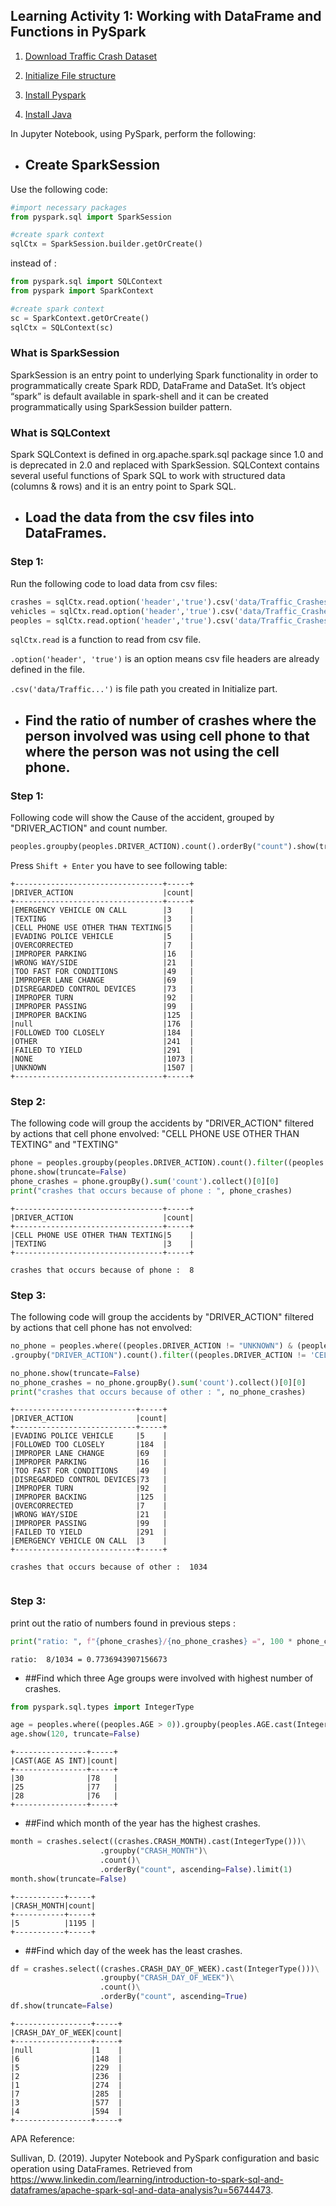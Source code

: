 ## Learning Activity 1: Working with DataFrame and Functions in PySpark

1. [Download Traffic Crash Dataset](1.Download_Dataset/README.md)

2. [Initialize File structure](2.Initialize/README.md)
   
3. [Install Pyspark](3.Install_Pyspark/README.md)

4. [Install Java](https://www.geeksforgeeks.org/how-to-download-and-install-java-for-64-bit-machine/)

In Jupyter Notebook, using PySpark, perform the following:

- ## Create SparkSession 
Use the following code:
```python
#import necessary packages
from pyspark.sql import SparkSession

#create spark context
sqlCtx = SparkSession.builder.getOrCreate()
```
instead of : 
```python
from pyspark.sql import SQLContext
from pyspark import SparkContext

#create spark context
sc = SparkContext.getOrCreate()
sqlCtx = SQLContext(sc)
```
### What is SparkSession
SparkSession is an entry point to underlying Spark functionality in order to programmatically create Spark RDD, DataFrame and DataSet. It’s object “spark” is default available in spark-shell and it can be created programmatically using SparkSession builder pattern.

### What is SQLContext
Spark SQLContext is defined in org.apache.spark.sql package since 1.0 and is deprecated in 2.0 and replaced with SparkSession. SQLContext contains several useful functions of Spark SQL to work with structured data (columns & rows) and it is an entry point to Spark SQL.


- ## Load the data from the csv files into DataFrames.

### Step 1:
Run the following code to load data from csv files:
```python
crashes = sqlCtx.read.option('header','true').csv('data/Traffic_Crashes_-_Crashes.csv')
vehicles = sqlCtx.read.option('header','true').csv('data/Traffic_Crashes_-_Vehicles.csv')
peoples = sqlCtx.read.option('header','true').csv('data/Traffic_Crashes_-_People.csv')
```  
`sqlCtx.read` is  a function to read from csv file.

`.option('header', 'true')` is an option means csv file headers are already defined in the file.

`.csv('data/Traffic...')` is file path you created in Initialize part. 

- ## Find the ratio of number of crashes where the person involved was using cell phone to that where the person was not using the cell phone.

### Step 1:
Following code will show the Cause of the accident, grouped by "DRIVER_ACTION" and count number. 
```python
peoples.groupby(peoples.DRIVER_ACTION).count().orderBy("count").show(truncate=False)
```
Press `Shift + Enter` you have to see following table:
```jupyter
+---------------------------------+-----+
|DRIVER_ACTION                    |count|
+---------------------------------+-----+
|EMERGENCY VEHICLE ON CALL        |3    |
|TEXTING                          |3    |
|CELL PHONE USE OTHER THAN TEXTING|5    |
|EVADING POLICE VEHICLE           |5    |
|OVERCORRECTED                    |7    |
|IMPROPER PARKING                 |16   |
|WRONG WAY/SIDE                   |21   |
|TOO FAST FOR CONDITIONS          |49   |
|IMPROPER LANE CHANGE             |69   |
|DISREGARDED CONTROL DEVICES      |73   |
|IMPROPER TURN                    |92   |
|IMPROPER PASSING                 |99   |
|IMPROPER BACKING                 |125  |
|null                             |176  |
|FOLLOWED TOO CLOSELY             |184  |
|OTHER                            |241  |
|FAILED TO YIELD                  |291  |
|NONE                             |1073 |
|UNKNOWN                          |1507 |
+---------------------------------+-----+
```

### Step 2:
The following code will group the accidents by "DRIVER_ACTION" filtered by actions that cell phone envolved: "CELL PHONE USE OTHER THAN TEXTING" and "TEXTING"

```python
phone = peoples.groupby(peoples.DRIVER_ACTION).count().filter((peoples.DRIVER_ACTION == 'CELL PHONE USE OTHER THAN TEXTING') | (peoples.DRIVER_ACTION == 'TEXTING'))
phone.show(truncate=False)
phone_crashes = phone.groupBy().sum('count').collect()[0][0]
print("crashes that occurs because of phone : ", phone_crashes)
```

```jupyter
+---------------------------------+-----+
|DRIVER_ACTION                    |count|
+---------------------------------+-----+
|CELL PHONE USE OTHER THAN TEXTING|5    |
|TEXTING                          |3    |
+---------------------------------+-----+

crashes that occurs because of phone :  8
```

### Step 3:
The following code will group the accidents by "DRIVER_ACTION" filtered by actions that cell phone has not envolved:
```python
no_phone = peoples.where((peoples.DRIVER_ACTION != "UNKNOWN") & (peoples.DRIVER_ACTION != "NONE") & (peoples.DRIVER_ACTION != "OTHER"))\
.groupby("DRIVER_ACTION").count().filter((peoples.DRIVER_ACTION != 'CELL PHONE USE OTHER THAN TEXTING') & (peoples.DRIVER_ACTION != 'TEXTING'))

no_phone.show(truncate=False)
no_phone_crashes = no_phone.groupBy().sum('count').collect()[0][0]
print("crashes that occurs because of other : ", no_phone_crashes)
```
```jupyter
+---------------------------+-----+
|DRIVER_ACTION              |count|
+---------------------------+-----+
|EVADING POLICE VEHICLE     |5    |
|FOLLOWED TOO CLOSELY       |184  |
|IMPROPER LANE CHANGE       |69   |
|IMPROPER PARKING           |16   |
|TOO FAST FOR CONDITIONS    |49   |
|DISREGARDED CONTROL DEVICES|73   |
|IMPROPER TURN              |92   |
|IMPROPER BACKING           |125  |
|OVERCORRECTED              |7    |
|WRONG WAY/SIDE             |21   |
|IMPROPER PASSING           |99   |
|FAILED TO YIELD            |291  |
|EMERGENCY VEHICLE ON CALL  |3    |
+---------------------------+-----+

crashes that occurs because of other :  1034
​
```

### Step 3: 
print out the ratio of numbers found in previous steps : 
```python
print("ratio: ", f"{phone_crashes}/{no_phone_crashes} =", 100 * phone_crashes/no_phone_crashes)
```
```jupyter
ratio:  8/1034 = 0.7736943907156673
```

- ##Find which three Age groups were involved with highest number of crashes.

```python
from pyspark.sql.types import IntegerType

age = peoples.where((peoples.AGE > 0)).groupby(peoples.AGE.cast(IntegerType())).count().orderBy("count", ascending=False).limit(3)
age.show(120, truncate=False)
```
```jupyter
+----------------+-----+
|CAST(AGE AS INT)|count|
+----------------+-----+
|30              |78   |
|25              |77   |
|28              |76   |
+----------------+-----+
```

- ##Find which month of the year has the highest crashes.
```python
month = crashes.select((crashes.CRASH_MONTH).cast(IntegerType()))\
                    .groupby("CRASH_MONTH")\
                    .count()\
                    .orderBy("count", ascending=False).limit(1)
month.show(truncate=False)
```
```jupyter
+-----------+-----+
|CRASH_MONTH|count|
+-----------+-----+
|5          |1195 |
+-----------+-----+
```
- ##Find which day of the week has the least crashes.
```python
df = crashes.select((crashes.CRASH_DAY_OF_WEEK).cast(IntegerType()))\
                    .groupby("CRASH_DAY_OF_WEEK")\
                    .count()\
                    .orderBy("count", ascending=True)
df.show(truncate=False)
```
```jupyter
+-----------------+-----+
|CRASH_DAY_OF_WEEK|count|
+-----------------+-----+
|null             |1    |
|6                |148  |
|5                |229  |
|2                |236  |
|1                |274  |
|7                |285  |
|3                |577  |
|4                |594  |
+-----------------+-----+
```





APA Reference:

Sullivan, D. (2019). Jupyter Notebook and PySpark configuration and basic operation using DataFrames. Retrieved from https://www.linkedin.com/learning/introduction-to-spark-sql-and-dataframes/apache-spark-sql-and-data-analysis?u=56744473.

